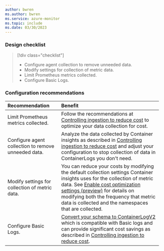 ```yaml
---
author: bwren
ms.author: bwren
ms.service: azure-monitor
ms.topic: include
ms.date: 03/30/2023
---
```


### Design checklist

> [!div class="checklist"]
> - Configure agent collection to remove unneeded data.
> - Modify settings for collection of metric data.
> - Limit Prometheus metrics collected.
> - Configure Basic Logs.
### Configuration recommendations

| Recommendation | Benefit |
|:---|:---|
| Limit Prometheus metrics collected. | Follow the recommendations at [Controlling ingestion to reduce cost](../containers/container-insights-cost.md#prometheus-metrics-scraping) to optimize your data collection for cost. |
| Configure agent collection to remove unneeded data. |  Analyze the data collected by Container insights as described in [Controlling ingestion to reduce cost](../containers/container-insights-cost.md#control-ingestion-to-reduce-cost) and adjust your configuration to stop collection of data in ContainerLogs you don't need. |
| Modify settings for collection of metric data. |  You can reduce your costs by modifying the default collection settings Container insights uses for the collection of metric data. See [Enable cost optimization settings (preview)](../containers/container-insights-cost-config.md) for details on modifying both the frequency that metric data is collected and the namespaces that are collected. |
| Configure Basic Logs. | [Convert your schema to ContainerLogV2](../containers/container-insights-logging-v2.md) which is compatible with Basic logs and can provide significant cost savings as described in [Controlling ingestion to reduce cost](../containers/container-insights-cost.md#configure-basic-logs). |